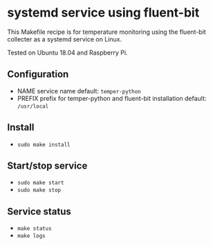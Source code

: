 # systemd service using fluent-bit

This Makefile recipe is for temperature monitoring
using the fluent-bit collecter as a systemd service
on Linux.

Tested on Ubuntu 18.04 and Raspberry Pi.

## Configuration

- NAME service name
  default: `temper-python`
- PREFIX prefix for temper-python and fluent-bit installation
  default: `/usr/local`

## Install

- `sudo make install`

## Start/stop service

- `sudo make start`
- `sudo make stop`

## Service status

- `make status`
- `make logs`

